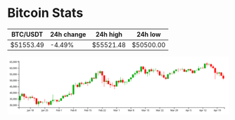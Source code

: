 # Bitcoin Stats

BTC/USDT|24h change|24h high|24h low|
|---|---|---|---|
|$51553.49|-4.49%|$55521.48|$50500.00|

<img src="./chart.svg">
